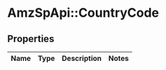 # AmzSpApi::CountryCode

## Properties
Name | Type | Description | Notes
------------ | ------------- | ------------- | -------------

